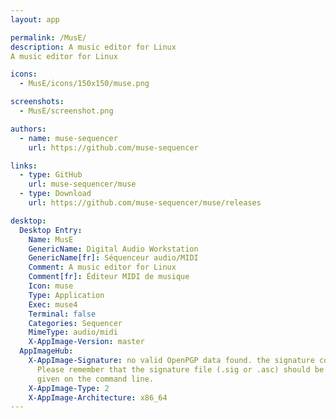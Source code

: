 ```yaml
---
layout: app

permalink: /MusE/
description: A music editor for Linux
A music editor for Linux

icons:
  - MusE/icons/150x150/muse.png

screenshots:
  - MusE/screenshot.png

authors:
  - name: muse-sequencer
    url: https://github.com/muse-sequencer

links:
  - type: GitHub
    url: muse-sequencer/muse
  - type: Download
    url: https://github.com/muse-sequencer/muse/releases

desktop:
  Desktop Entry:
    Name: MusE
    GenericName: Digital Audio Workstation
    GenericName[fr]: Séquenceur audio/MIDI
    Comment: A music editor for Linux
    Comment[fr]: Éditeur MIDI de musique
    Icon: muse
    Type: Application
    Exec: muse4
    Terminal: false
    Categories: Sequencer
    MimeType: audio/midi
    X-AppImage-Version: master
  AppImageHub:
    X-AppImage-Signature: no valid OpenPGP data found. the signature could not be verified.
      Please remember that the signature file (.sig or .asc) should be the first file
      given on the command line.
    X-AppImage-Type: 2
    X-AppImage-Architecture: x86_64
---
```

